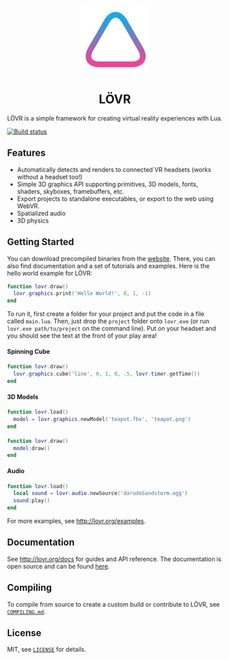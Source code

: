 <p align="center"><a href="http://lovr.org"><img src="src/data/logo.png" width="160"></a></p>

<h1 align="center">LÖVR</h1>

LÖVR is a simple framework for creating virtual reality experiences with Lua.

[![Build status](https://ci.appveyor.com/api/projects/status/alx3kdi35bmxka8c?svg=true)](https://ci.appveyor.com/project/bjornbytes/lovr)

Features
---

- Automatically detects and renders to connected VR headsets (works without a headset too!)
- Simple 3D graphics API supporting primitives, 3D models, fonts, shaders, skyboxes, framebuffers, etc.
- Export projects to standalone executables, or export to the web using WebVR.
- Spatialized audio
- 3D physics

Getting Started
---

You can download precompiled binaries from the [website](http://lovr.org).  There, you
can also find documentation and a set of tutorials and examples.  Here is the hello world example
for LÖVR:

```lua
function lovr.draw()
  lovr.graphics.print('Hello World!', 0, 1, -1)
end
```

To run it, first create a folder for your project and put the code in a file called `main.lua`.
Then, just drop the `project` folder onto `lovr.exe` (or run `lovr.exe path/to/project` on the
command line).  Put on your headset and you should see the text at the front of your play area!

#### Spinning Cube

```lua
function lovr.draw()
  lovr.graphics.cube('line', 0, 1, 0, .5, lovr.timer.getTime())
end
```

#### 3D Models

```lua
function lovr.load()
  model = lovr.graphics.newModel('teapot.fbx', 'teapot.png')
end

function lovr.draw()
  model:draw()
end
```

#### Audio

```lua
function lovr.load()
  local sound = lovr.audio.newSource('darudeSandstorm.ogg')
  sound:play()
end
```

For more examples, see <http://lovr.org/examples>.

Documentation
---

See <http://lovr.org/docs> for guides and API reference.  The documentation is open source
and can be found [here](https://github.com/bjornbytes/lovr-docs).

Compiling
---

To compile from source to create a custom build or contribute to LÖVR, see
[`COMPILING.md`](COMPILING.md).

License
---

MIT, see [`LICENSE`](LICENSE) for details.
